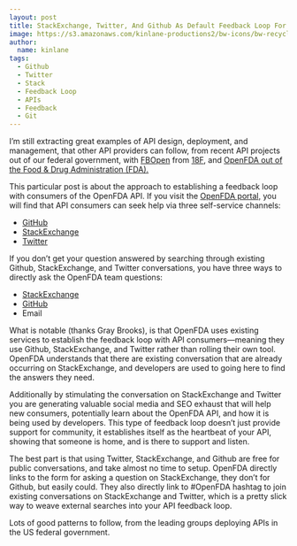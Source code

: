 ```yaml
---
layout: post
title: StackExchange, Twitter, And Github As Default Feedback Loop For APIs
image: https://s3.amazonaws.com/kinlane-productions2/bw-icons/bw-recycling.jpg
author:
  name: kinlane
tags:
  - Github
  - Twitter
  - Stack
  - Feedback Loop
  - APIs
  - Feedback
  - Git
---
```

I’m still extracting great examples of API design, deployment, and management, that other API providers can follow, from recent API projects out of our federal government, with [FBOpen](http://apievangelist.com/2014/04/08/18f-shows-what-is-possible-in-government-with-fbopen-api/) from [18F](https://18f.gsa.gov/), and [OpenFDA out of the Food & Drug Administration (FDA).](http://apievangelist.com/2014/06/04/another-strong-api-implementation-in-federal-government-with-openfda/)

This particular post is about the approach to establishing a feedback loop with consumers of the OpenFDA API. If you visit the [OpenFDA portal,](https://open.fda.gov/) you will find that API consumers can seek help via three self-service channels:

*   [GitHub](https://github.com/FDA)
*   [StackExchange](http://opendata.stackexchange.com/search?q=openFDA)
*   [Twitter](https://twitter.com/search?q=%23openfda)

If you don’t get your question answered by searching through existing Github, StackExchange, and Twitter conversations, you have three ways to directly ask the OpenFDA team questions:

*   [StackExchange](https://opendata.stackexchange.com/questions/ask?tags=openFDA)
*   [GitHub](https://github.com/FDA)
*   Email

What is notable (thanks Gray Brooks), is that OpenFDA uses existing services to establish the feedback loop with API consumers—meaning they use Github, StackExchange, and Twitter rather than rolling their own tool. OpenFDA understands that there are existing conversation that are already occurring on StackExchange, and developers are used to going here to find the answers they need.

Additionally by stimulating the conversation on StackExchange and Twitter you are generating valuable social media and SEO exhaust that will help new consumers, potentially learn about the OpenFDA API, and how it is being used by developers. This type of feedback loop doesn’t just provide support for community, it establishes itself as the heartbeat of your API, showing that someone is home, and is there to support and listen.

The best part is that using Twitter, StackExchange, and Github are free for public conversations, and take almost no time to setup. OpenFDA directly links to the form for asking a question on StackExchange, they don’t for Github, but easily could. They also directly link to #OpenFDA hashtag to join existing conversations on StackExchange and Twitter, which is a pretty slick way to weave external searches into your API feedback loop.

Lots of good patterns to follow, from the leading groups deploying APIs in the US federal government.